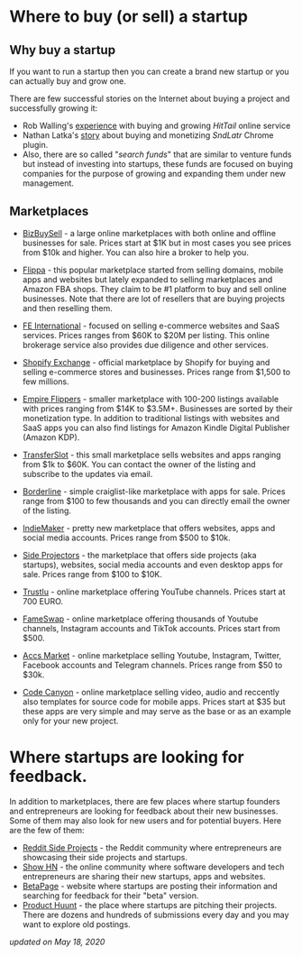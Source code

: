 # Where to buy (or sell) a startup 

## Why buy a startup

If you want to run a startup then you can create a brand new startup or you can actually buy and grow one.

There are few successful stories on the Internet about buying a project and successfully growing it:

- Rob Walling's [experience](https://robwalling.com/2015/12/02/what-i-learned-buying-growing-and-selling-hittail/) with buying and growing _HitTail_ online service
- Nathan Latka's [story](https://medium.com/@nathanlatka/how-i-got-95-net-profit-margins-on-a-chrome-extension-20fdcfc1f754) about buying and monetizing _SndLatr_ Chrome plugin. 
- Also, there are so called "_search funds_" that are similar to venture funds but instead of investing into startups, these funds are focused on buying companies for the purpose of growing and expanding them under new management.

## Marketplaces

*   [BizBuySell](https://www.bizbuysell.com) - a large online marketplaces with both online and offline businesses for sale. Prices start at $1K but in most cases you see prices from $10k and higher. You can also hire a broker to help you.
*   [Flippa](https://www.flippa.com) - this popular marketplace started from selling domains, mobile apps and websites but lately expanded to selling marketplaces and Amazon FBA shops. They claim to be #1 platform to buy and sell online businesses. Note that there are lot of resellers that are buying projects and then reselling them.
*   [FE International](https://feinternational.com) - focused on selling e-commerce websites and SaaS services. Prices ranges from $60K to $20M per listing. This online brokerage service also provides due diligence and other services.
*   [Shopify Exchange](https://exchangemarketplace.com) - official marketplace by Shopify for buying and selling e-commerce stores and businesses. Prices range from $1,500 to few millions.
*   [Empire Flippers](https://exchangemarketplace.com) - smaller marketplace with 100-200 listings available with prices ranging from $14K to $3.5M+. Businesses are sorted by their monetization type. In addition to traditional listings with websites and SaaS apps you can also find listings for Amazon Kindle Digital Publisher (Amazon KDP).
*   [TransferSlot](https://transferslot.com) - this small marketplace sells websites and apps ranging from $1k to $60K. You can contact the owner of the listing and subscribe to the updates via email.
*   [Borderline](http://borderline.biz) - simple craiglist-like marketplace with apps for sale. Prices range from $100 to few thousands and you can directly email the owner of the listing.
*   [IndieMaker](https://indiemaker.co) - pretty new marketplace that offers websites, apps and social media accounts. Prices range from $500 to $10k.
*   [Side Projectors](https://www.sideprojectors.com) - the marketplace that offers side projects (aka startups), websites, social media accounts and even desktop apps for sale. Prices range from $100 to $10K.
*   [TrustIu](https://www.trustiu.com/en/search/) - online marketplace offering YouTube channels. Prices start at 700 EURO.
*   [FameSwap](https://fameswap.com) - online marketplace offering thousands of Youtube channels, Instagram accounts and TikTok accounts. Prices start from $500.
*   [Accs Market](https://fameswap.com) - online marketplace selling Youtube, Instagram, Twitter, Facebook accounts and Telegram channels. Prices range from $50 to $30k.

*   [Code Canyon](https://codecanyon.net/search/app%20source%20code) - online marketplace selling video, audio and reccently also templates for source code for mobile apps. Prices start at $35 but these apps are very simple and may serve as the base or as an example only for your new project.

# Where startups are looking for feedback.

In addition to marketplaces, there are few places where startup founders and entrepreneurs are looking for feedback about their new businesses. Some of them may also look for new users and for potential buyers. Here are the few of them:

*   [Reddit Side Projects](https://www.reddit.com/r/SideProject/) - the Reddit community where entrepreneurs are showcasing their side projects and startups.
*   [Show HN](https://news.ycombinator.com/show) - the online community where software developers and tech entrepreneurs are sharing their new startups, apps and websites.
*   [BetaPage](https://betapage.co) - website where startups are posting their information and searching for feedback for their "beta" version.
*   [Product Huunt](https://producthunt.ccom) - the place where startups are pitching their projects. There are dozens and hundreds of submissions every day and you may want to explore old postings.

_updated on May 18, 2020_
